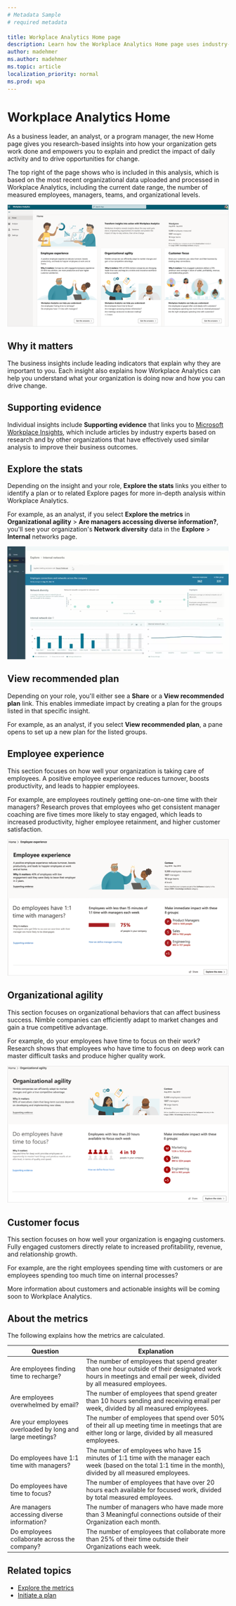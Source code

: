 ```yaml
---
# Metadata Sample
# required metadata

title: Workplace Analytics Home page
description: Learn how the Workplace Analytics Home page uses industry-based research to show you actionable insights into more effective business outcomes
author: madehmer
ms.author: madehmer
ms.topic: article
localization_priority: normal 
ms.prod: wpa
---
```


# Workplace Analytics Home

As a business leader, an analyst, or a program manager, the new Home page gives you research-based insights into how your organization gets work done and empowers you to explain and predict the impact of daily activity and to drive opportunities for change.

The top right of the page shows who is included in this analysis, which is based on the most recent organizational data uploaded and processed in Workplace Analytics, including the current date range, the number of measured employees, managers, teams, and organizational levels.

![Home page](../images/wpa/use/wpa-home.png)

## Why it matters

The business insights include leading indicators that explain why they are important to you. Each insight also explains how Workplace Analytics can help you understand what your organization is doing now and how you can drive change.

## Supporting evidence

Individual insights include **Supporting evidence** that links you to [Microsoft Workplace Insights](https://insights.office.com/), which include articles by industry experts based on research and by other organizations that have effectively used similar analysis to improve their business outcomes.

## Explore the stats

Depending on the insight and your role, **Explore the stats** links you either to identify a plan or to related Explore pages for more in-depth analysis within Workplace Analytics.

For example, as an analyst, if you select **Explore the metrics** in **Organizational agility** > **Are managers accessing diverse information?**, you'll see your organization's **Network diversity** data in the **Explore** > **Internal** networks page.

![Explore the stats](../images/wpa/use/explore-stats-example.png)

## View recommended plan

Depending on your role, you'll either see a **Share** or a **View recommended plan** link. This enables immediate impact by creating a plan for the groups listed in that specific insight.

For example, as an analyst, if you select **View recommended plan**, a pane opens to set up a new plan for the listed groups.

## Employee experience

This section focuses on how well your organization is taking care of employees. A positive employee experience reduces turnover, boosts productivity, and leads to happier employees.

For example, are employees routinely getting one-on-one time with their managers? Research proves that employees who get consistent manager coaching are five times more likely to stay engaged, which leads to increased productivity, higher employee retainment, and higher customer satisfaction.

![Employee experience](../images/wpa/use/employee-exp.png)

## Organizational agility

This section focuses on organizational behaviors that can affect business success. Nimble companies can efficiently adapt to market changes and gain a true competitive advantage.

For example, do your employees have time to focus on their work? Research shows that employees who have time to focus on deep work can master difficult tasks and produce higher quality work.

![Organizational agility](../images/wpa/use/org-agility.png)

## Customer focus

This section focuses on how well your organization is engaging customers. Fully engaged customers directly relate to increased profitability, revenue, and relationship growth.

For example, are the right employees spending time with customers or are employees spending too much time on internal processes?

More information about customers and actionable insights will be coming soon to Workplace Analytics.

## About the metrics

The following explains how the metrics are calculated.

|Question |Explanation  |
|---------|--------------|
|Are employees finding time to recharge? |The number of employees that spend greater than one hour outside of their designated work hours in meetings and email per week, divided by all measured employees. |
|Are employees overwhelmed by email? |The number of employees that spend greater than 10 hours sending and receiving email per week, divided by all measured employees. |
|Are your employees overloaded by long and large meetings? |The number of employees that spend over 50% of their all up meeting time in meetings that are either long or large, divided by all measured employees. |
|Do employees have 1:1 time with managers? |The number of employees who have 15 minutes of 1:1 time with the manager each week (based on the total 1:1 time in the month), divided by all measured employees. |
|Do employees have time to focus? |The number of employees that have over 20 hours each available for focused work, divided by total measured employees. |
|Are managers accessing diverse information? |The number of managers who have made more than 3 Meaningful connections outside of their Organization each month. |
|Do employees collaborate across the company? |The number of employees that collaborate more than 25% of their time outside their Organizations each week. |

## Related topics

* [Explore the metrics](./explore-intro.md)
* [Initiate a plan](../tutorials/solutionsv2-intro.md)